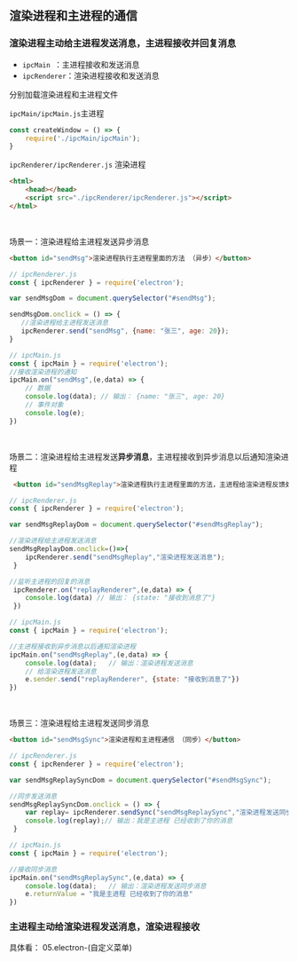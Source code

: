 ## 渲染进程和主进程的通信

### 渲染进程主动给主进程发送消息，主进程接收并回复消息

* `ipcMain `：主进程接收和发送消息
* `ipcRenderer`：渲染进程接收和发送消息

分别加载渲染进程和主进程文件

`ipcMain/ipcMain.js`主进程

```javascript
const createWindow = () => {    
    require('./ipcMain/ipcMain');  
}
```

`ipcRenderer/ipcRenderer.js` 渲染进程

```html
<html>
    <head></head>
    <script src="./ipcRenderer/ipcRenderer.js"></script>
</html>
```

<br/>

场景一：渲染进程给主进程发送异步消息

```html
<button id="sendMsg">渲染进程执行主进程里面的方法 （异步）</button>
```

```javascript
// ipcRenderer.js
const { ipcRenderer } = require('electron');

var sendMsgDom = document.querySelector("#sendMsg");

sendMsgDom.onclick = () => {
   //渲染进程给主进程发送消息
   ipcRenderer.send("sendMsg", {name: "张三", age: 20});
}
```

```javascript
// ipcMain.js
const { ipcMain } = require('electron');
//接收渲染进程的通知
ipcMain.on("sendMsg",(e,data) => {
    // 数据
    console.log(data); // 输出： {name: "张三", age: 20}
    // 事件对象
    console.log(e);
})
```

<br/>

场景二：渲染进程给主进程发送**异步消息**，主进程接收到异步消息以后通知渲染进程

```html
 <button id="sendMsgReplay">渲染进程执行主进程里面的方法，主进程给渲染进程反馈处理结果 （异步）</button>
```

```javascript
// ipcRenderer.js
const { ipcRenderer } = require('electron');

var sendMsgReplayDom = document.querySelector("#sendMsgReplay"); 

//渲染进程给主进程发送消息
sendMsgReplayDom.onclick=()=>{        
    ipcRenderer.send("sendMsgReplay","渲染进程发送消息");
 }

//监听主进程的回复的消息
 ipcRenderer.on("replayRenderer",(e,data) => {
    console.log(data) // 输出： {state: "接收到消息了"}
 })
```

```javascript
// ipcMain.js
const { ipcMain } = require('electron');

//主进程接收到异步消息以后通知渲染进程
ipcMain.on("sendMsgReplay",(e,data) => {
    console.log(data);   // 输出：渲染进程发送消息
    // 给渲染进程发送消息
    e.sender.send("replayRenderer", {state: "接收到消息了"}) 
})
```

<br/>

场景三：渲染进程给主进程发送同步消息

```html
<button id="sendMsgSync">渲染进程和主进程通信 （同步）</button>
```

```javascript
// ipcRenderer.js
const { ipcRenderer } = require('electron');

var sendMsgReplaySyncDom = document.querySelector("#sendMsgSync");  

//同步发送消息
sendMsgReplaySyncDom.onclick = () => {        
    var replay= ipcRenderer.sendSync("sendMsgReplaySync","渲染进程发送同步消息");
    console.log(replay);// 输出：我是主进程 已经收到了你的消息
 }

```

```javascript
// ipcMain.js
const { ipcMain } = require('electron');

//接收同步消息
ipcMain.on("sendMsgReplaySync",(e,data) => {
    console.log(data);   // 输出：渲染进程发送同步消息
    e.returnValue = "我是主进程 已经收到了你的消息"    
})
```

### 主进程主动给渲染进程发送消息，渲染进程接收

具体看： 05.electron-(自定义菜单)
